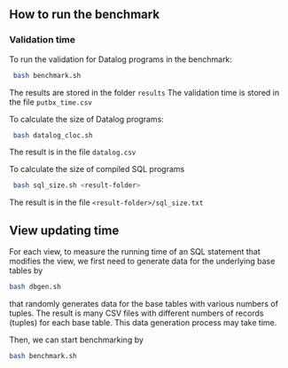 ## How to run the benchmark

### Validation time 

To run the validation for Datalog programs in the benchmark:

```bash
 bash benchmark.sh
```

The results are stored in the folder `results`
The validation time is stored in the file `putbx_time.csv`

To calculate the size of Datalog programs:

```bash
 bash datalog_cloc.sh
```

The result is in the file `datalog.csv`

To calculate the size of compiled SQL programs

```bash
 bash sql_size.sh <result-folder>
```

The result is in the file `<result-folder>/sql_size.txt`

## View updating time

For each view, to measure the running time of an SQL statement that modifies the view, we first need to generate data for the underlying base tables by

```bash
bash dbgen.sh
```

that randomly generates data for the base tables with various numbers of tuples. The result is many CSV files with different numbers of records (tuples) for each base table. This data generation process may take time.

Then, we can start benchmarking by

```bash
bash benchmark.sh
```